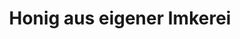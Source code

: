 ---
title: "Honig aus eigener Imkerei"
url: /creglingen/honig-aus-eigener-imkerei-romgasse/
shop: Supermarkt
---